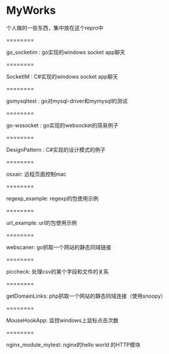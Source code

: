 MyWorks
=======

个人做的一些东西，集中放在这个repro中


========


go_socketim : go实现的windows socket app聊天


========


SocketIM : C#实现的windows socket app聊天

========


gomysqltest : go对mysql-driver和mymysql的测试


========


go-wssocket : go实现的websocket的简易例子


========


DesignPattern : C#实现的设计模式的例子


========


osxair: 远程页面控制mac

========


regexp_example: regexp的包使用示例


========


url_example: url的包使用示例

========


webscaner: go抓取一个网站的静态同域链接

========


piccheck: 处理csv的某个字段和文件的关系

========


getDomainLinks: php抓取一个网站的静态同域连接（使用snoopy）


========


MouseHookApp: 监控windows上鼠标点击次数

========


nginx_module_mytest: nginx的hello world 的HTTP模块